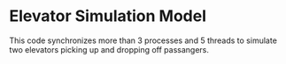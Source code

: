 # Elevator Simulation Model

This code synchronizes more than 3 processes and 5 threads to simulate two elevators picking up and dropping off passangers.



